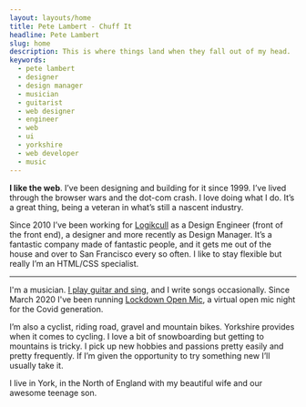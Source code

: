 ```yaml
---
layout: layouts/home
title: Pete Lambert - Chuff It
headline: Pete Lambert
slug: home
description: This is where things land when they fall out of my head.
keywords:
  - pete lambert
  - designer
  - design manager
  - musician
  - guitarist
  - web designer
  - engineer
  - web
  - ui
  - yorkshire
  - web developer
  - music
---
```


**I like the web**. I’ve been designing and building for it since 1999. I’ve lived through the browser wars and the dot-com crash. I love doing what I do. It’s a great thing, being a veteran in what’s still a nascent industry.

Since 2010 I’ve been working for [Logikcull](https://logikcull.com) as a Design Engineer (front of the front end), a designer and more recently as Design Manager. It’s a fantastic company made of fantastic people, and it gets me out of the house and over to San Francisco every so often. I like to stay flexible but really I’m an HTML/CSS specialist.

---

I'm a musician. [I play guitar and sing](https://youtube.com/playlist?list=PLrV87Cz_hwZTtS1AhyjcKrVW5RwJ8O5xp), and I write songs occasionally. Since March 2020 I've been running [Lockdown Open Mic](https://lockdownopenmic.club), a virtual open mic night for the Covid generation.

I’m also a cyclist, riding road, gravel and mountain bikes. Yorkshire provides when it comes to cycling. I love a bit of snowboarding but getting to mountains is tricky. I pick up new hobbies and passions pretty easily and pretty frequently. If I’m given the opportunity to try something new I’ll usually take it.

I live in York, in the North of England with my beautiful wife and our awesome teenage son.
